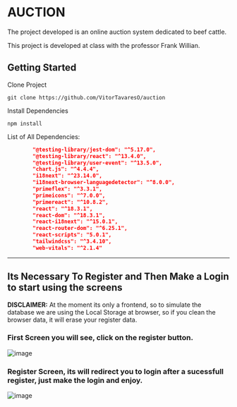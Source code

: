 # AUCTION

The project developed is an online auction system dedicated to beef cattle.

This project is developed at class with the professor Frank Willian.

## Getting Started

Clone Project

```
git clone https://github.com/VitorTavaresO/auction
```

Install Dependencies

```
npm install
```

List of All Dependencies:

```json
        "@testing-library/jest-dom": "^5.17.0",
        "@testing-library/react": "^13.4.0",
        "@testing-library/user-event": "^13.5.0",
        "chart.js": "^4.4.4",
        "i18next": "^23.14.0",
        "i18next-browser-languagedetector": "^8.0.0",
        "primeflex": "^3.3.1",
        "primeicons": "^7.0.0",
        "primereact": "^10.8.2",
        "react": "^18.3.1",
        "react-dom": "^18.3.1",
        "react-i18next": "^15.0.1",
        "react-router-dom": "^6.25.1",
        "react-scripts": "5.0.1",
        "tailwindcss": "^3.4.10",
        "web-vitals": "^2.1.4"
```

---

## Its Necessary To Register and Then Make a Login to start using the screens

**DISCLAIMER:** At the moment its only a frontend, so to simulate the database we are using the Local Storage at browser, so if you clean the browser data, it will erase your register data.

### First Screen you will see, click on the register button.

![image](https://github.com/user-attachments/assets/5b9c6a62-b4e8-4fac-8201-abe208b1bd6a)

### Register Screen, its will redirect you to login after a sucessfull register, just make the login and enjoy.

![image](https://github.com/user-attachments/assets/f2334138-b10b-418c-9d73-02901e2ac66e)
